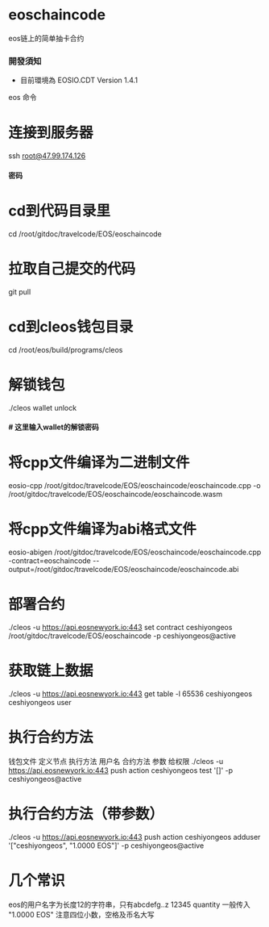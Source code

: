 # eoschaincode
eos链上的简单抽卡合约

### 開發須知
* 目前環境為 EOSIO.CDT Version 1.4.1 

eos 命令

# 连接到服务器
ssh root@47.99.174.126
#### 密码

# cd到代码目录里
cd /root/gitdoc/travelcode/EOS/eoschaincode

# 拉取自己提交的代码
git pull

# cd到cleos钱包目录
cd /root/eos/build/programs/cleos

# 解锁钱包
./cleos wallet unlock
#### # 这里输入wallet的解锁密码

# 将cpp文件编译为二进制文件
eosio-cpp /root/gitdoc/travelcode/EOS/eoschaincode/eoschaincode.cpp -o /root/gitdoc/travelcode/EOS/eoschaincode/eoschaincode.wasm

# 将cpp文件编译为abi格式文件
eosio-abigen /root/gitdoc/travelcode/EOS/eoschaincode/eoschaincode.cpp -contract=eoschaincode --output=/root/gitdoc/travelcode/EOS/eoschaincode/eoschaincode.abi

# 部署合约
./cleos -u https://api.eosnewyork.io:443 set contract ceshiyongeos /root/gitdoc/travelcode/EOS/eoschaincode -p ceshiyongeos@active

# 获取链上数据
./cleos -u https://api.eosnewyork.io:443 get table -l 65536 ceshiyongeos ceshiyongeos user

# 执行合约方法
 钱包文件         定义节点                  执行方法      用户名   合约方法 参数       给权限
./cleos -u https://api.eosnewyork.io:443 push action ceshiyongeos test '[]' -p ceshiyongeos@active

# 执行合约方法（带参数）
./cleos -u https://api.eosnewyork.io:443 push action ceshiyongeos adduser '["ceshiyongeos", "1.0000 EOS"]' -p ceshiyongeos@active

# 几个常识
eos的用户名字为长度12的字符串，只有abcdefg..z 12345
quantity 一般传入 "1.0000 EOS" 注意四位小数，空格及币名大写